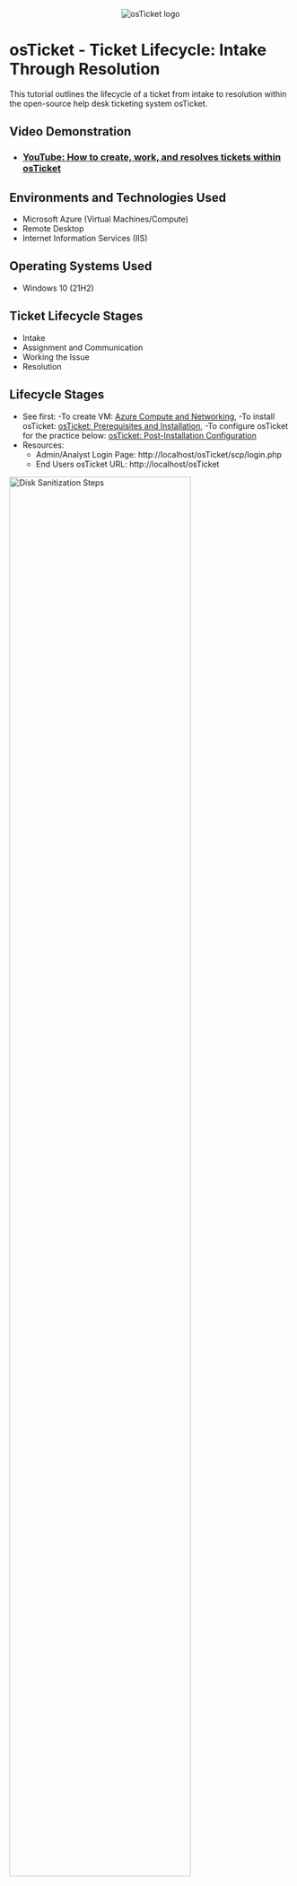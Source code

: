 <p align="center">
<img src="https://i.imgur.com/Clzj7Xs.png" alt="osTicket logo"/>
</p>

<h1>osTicket - Ticket Lifecycle: Intake Through Resolution</h1>
This tutorial outlines the lifecycle of a ticket from intake to resolution within the open-source help desk ticketing system osTicket.<br />


<h2>Video Demonstration</h2>

- ### [YouTube: How to create, work, and resolves tickets within osTicket](https://www.youtube.com)

<h2>Environments and Technologies Used</h2>

- Microsoft Azure (Virtual Machines/Compute)
- Remote Desktop
- Internet Information Services (IIS)

<h2>Operating Systems Used </h2>

- Windows 10</b> (21H2)

<h2>Ticket Lifecycle Stages</h2>

- Intake
- Assignment and Communication
- Working the Issue
- Resolution

<h2>Lifecycle Stages</h2>
<p>
  
- See first:
  -To create VM: [Azure Compute and Networking](https://github.com/victoriadeery/azure-computing-and-networking),
  -To install osTicket: [osTicket: Prerequisites and Installation](https://github.com/victoriadeery/osticket-prereqs), 
  -To configure osTicket for the practice below: [osTicket: Post-Installation Configuration](https://github.com/victoriadeery/post-install-config)
- Resources:
  - Admin/Analyst Login Page: http://localhost/osTicket/scp/login.php
  - End Users osTicket URL: http://localhost/osTicket 
<p>
<img src="https://github.com/user-attachments/assets/4ad69531-5182-447e-bf4b-6ba7583dfb03" height="80%" width="80%" alt="Disk Sanitization Steps"/>
</p>
<p>
1. Open a new ticket at http://localhost/osTicket/ as enduser, Karen, who inputs "report a problem" for the help topic when it is a more severe issue that needs to be filed under the help topic "business critical issue."
  <p>
<img src="https://github.com/user-attachments/assets/919a6ca1-c618-4e6d-be45-300c05d6a24f" height="80%" width="80%" alt="Disk Sanitization Steps"/>

  </p>
 2. Log into the admin login page as agent John and observe  the ticket’s properties: Priority, Department, SLA, Assigned To. Set properties to the ticket. Notice the message looks serious so ideally call them to gauge the severity by their tone of voice and details, but at least message them if that is not possible, as it seems serious. Now change the ticket for accuracy. Select SLA default plan and change it from default to Sev-A with description "wide impact. customers unable to do online banking". Change the help topic by selecting its "report a problem" and changing it to  "business critical outage" with the note "no customers able to access online banking" and change the assignment to "online banking" or "jane doe"  with the note "customers not able to access online banking portal, assigning to Jane Doe who is part of the online banking team". Change priority from normal to emergency. If the page is refreshed, all of these changes will show recorded.

</p>
<br />

<p>
<img src="https://github.com/user-attachments/assets/905f6453-efe6-465b-8e5b-69e6cdd9ae62" height="80%" width="80%" alt="Disk Sanitization Steps"/>
</p>
<p>
3. Go to the admin login page and log in as agent Jane. If the ticket was assigned to online banking, click "online banking" next to assignment and write a note for the team like "I'll take this ticket" then give a response such as "I suspect the problem might be related to the recent updates. We have tested them sufficiently, but we will test them further and roll them back if it is determined that was the cause." Then suppose Jane was correct in her assumption and fixed the problem, she would send another messgae like "It was determined that the root cause was the recent update. We rolled it back, notified the vender, and are waiting for a proper fix. Online banking should now be up and running." Then set the status to "resloved"
</p>
<br />

<p>
<img src="https://github.com/user-attachments/assets/4257157a-a6a2-4b4f-a41c-a090c67b530a" height="80%" width="80%" alt="Disk Sanitization Steps"/>
</p>
<p>
4. As the end user create a ticket for "accounting department needs adobe upgrade, broken" (help topic: general inquiry, other) (issue summary:accounting dept needs adobe upgrade) (message:it looks like many people in the accounting department  can not use their adobe software.) and then Work the ticket to completion as John. Note, the client requested an upgrade but that might noe be whats needed, so be sure to inspect their computer and figure out why the problem is happening. 
<p>
  
</p>
As usual, first reach out to the client and gather details. 
<p>
  
</p>In this supposed conversation with end user Karen, you find out only two people and not the whole department is dealing with this issue, so change the severity to Sev-C. Then assign it to yourslef as John Doe. And work the ticket, after a hypothetical phone call with Karen in which you recommended a restart and she will try it after lunch so you may update it with something like "Cx states only 2 people in the accounting dept are unable to open and use adobe reader. Cx testing a restart and will call back after lunch." Cx means customer. Let's say that resolved the issue, so you would post one more reply before changing the status of the ticket to "resolved" with the note "Restart fixed the issue for both users" and select "close." To view closed tickets, look at the "closed tickets" tab.
<br />


<p>
<img src="https://github.com/user-attachments/assets/17c868ff-8352-49b5-8bbf-aa5e6d476399" height="80%" width="80%" alt="Disk Sanitization Steps"/>
</p>
<p>
5. Let's do another mock ticket fom enduser, Karen "CFO’s laptop will no longer turn on," a personal computer problem. Then in the agent panel as John, navigate to open tickets to work it (priority, Dept, SLA, assigned to) and (Intake, Assignment and Communication, Working the Issue, Resolution.) Since it is the CFO, I will change the priority to emergency, and the severity to Sev-B for now. And assign it to yourself, John. As always, contact the ticket maker, call the CFO especially since his laptop isnt working or reach out to Karen, or find a way to check out the computer. Lets say his charger was broken and the battery died. update the ticktet "CFO's laptop was not charging due to broken charger. Brought new charger. Now successfully charging" (note it could have been the inverter in the mmonitor was broken and the computer is on but nothing being shown on the screen. Anyways, resolve the ticket, changing its status, with the note "Charger was broken, due to this battery was dead and unable to turn on the laptop."
</p>
<br />

